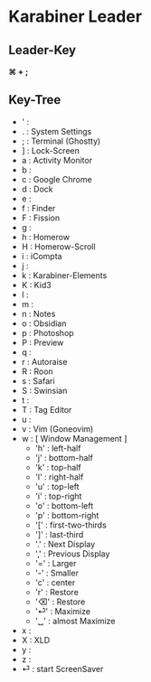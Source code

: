 # Karabiner Leader

## Leader-Key

**⌘ + ;**

## Key-Tree

- ' :
- . : System Settings
- ; : Terminal (Ghostty)
- ] : Lock-Screen
- a : Activity Monitor
- b :
- c : Google Chrome
- d : Dock
- e :
- f : Finder
- F : Fission
- g :
- h : Homerow
- H : Homerow-Scroll
- i : iCompta
- j :
- k : Karabiner-Elements
- K : Kid3
- l :
- m :
- n : Notes
- o : Obsidian
- p : Photoshop
- P : Preview
- q :
- r : Autoraise
- R : Roon
- s : Safari
- S : Swinsian
- t :
- T : Tag Editor
- u :
- v : Vim (Goneovim)
- w : [ Window Management ]
	- 'h' : left-half
	- 'j' : bottom-half
	- 'k' : top-half
	- 'l' : right-half
	- 'u' : top-left
	- 'i' : top-right
	- 'o' : bottom-left
	- 'p' : bottom-right
	- '[' : first-two-thirds
	- ']' : last-third
	- '.' : Next Display
	- ',' : Previous Display
	- '=' : Larger
	- '-' : Smaller
	- 'c' : center
	- 'r' : Restore
	- '⌫' : Restore
	- '⏎' : Maximize
	- '␣' : almost Maximize
- x :
- X : XLD
- y :
- z :
- ⏎ : start ScreenSaver

